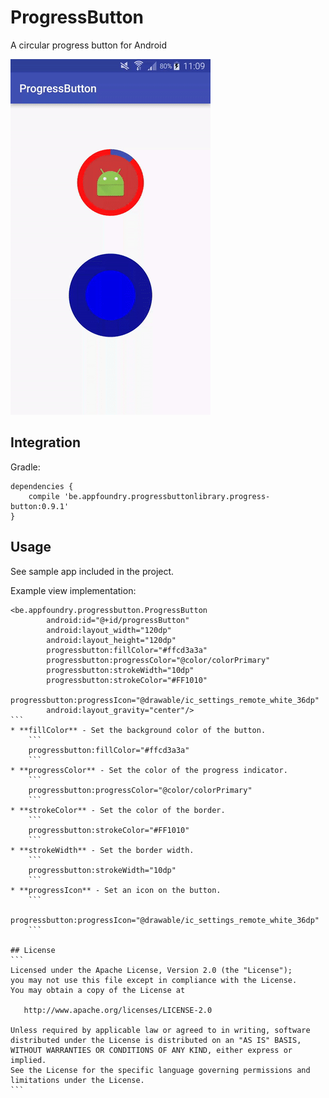 # ProgressButton
A circular progress button for Android

![](screenshots/screenshot.gif)

## Integration
Gradle:
```
dependencies {
    compile 'be.appfoundry.progressbuttonlibrary.progress-button:0.9.1'
}
```

## Usage
See sample app included in the project.

Example view implementation:
````
<be.appfoundry.progressbutton.ProgressButton
        android:id="@+id/progressButton"
        android:layout_width="120dp"
        android:layout_height="120dp"
        progressbutton:fillColor="#ffcd3a3a"
        progressbutton:progressColor="@color/colorPrimary"
        progressbutton:strokeWidth="10dp"
        progressbutton:strokeColor="#FF1010"
        progressbutton:progressIcon="@drawable/ic_settings_remote_white_36dp"
        android:layout_gravity="center"/>
```
* **fillColor** - Set the background color of the button.
    ```
    progressbutton:fillColor="#ffcd3a3a"
    ```
* **progressColor** - Set the color of the progress indicator.
    ```
    progressbutton:progressColor="@color/colorPrimary"
    ```
* **strokeColor** - Set the color of the border.
    ```
    progressbutton:strokeColor="#FF1010"
    ```
* **strokeWidth** - Set the border width.
    ```
    progressbutton:strokeWidth="10dp"
    ```
* **progressIcon** - Set an icon on the button.
    ```
    progressbutton:progressIcon="@drawable/ic_settings_remote_white_36dp"
    ```

## License
```
Licensed under the Apache License, Version 2.0 (the "License");
you may not use this file except in compliance with the License.
You may obtain a copy of the License at

   http://www.apache.org/licenses/LICENSE-2.0

Unless required by applicable law or agreed to in writing, software
distributed under the License is distributed on an "AS IS" BASIS,
WITHOUT WARRANTIES OR CONDITIONS OF ANY KIND, either express or implied.
See the License for the specific language governing permissions and
limitations under the License.
```
